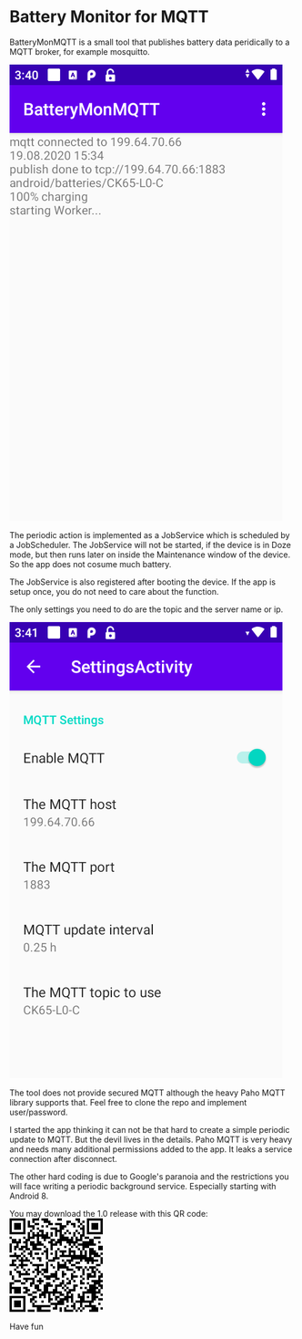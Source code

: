 # Battery Monitor for MQTT
BatteryMonMQTT is a small tool that publishes battery data peridically to a MQTT broker, for example mosquitto.

![Main Screen](https://github.com/hjgode/BatteryMonMQTT/raw/master/doc/main_screen.png)

The periodic action is implemented as a JobService which is scheduled by a JobScheduler. The JobService will not be started, if the device is in Doze mode, but then runs later on inside the Maintenance window of the device. So the app does not cosume much battery.

The JobService is also registered after booting the device. If the app is setup once, you do not need to care about the function.

The only settings you need to do are the topic and the server name or ip.

![Settings Screen](https://github.com/hjgode/BatteryMonMQTT/raw/master/doc/settings_screen.png)

The tool does not provide secured MQTT although the heavy Paho MQTT library supports that. Feel free to clone the repo and implement user/password.

I started the app thinking it can not be that hard to create a simple periodic update to MQTT. But the devil lives in the details. Paho MQTT is very heavy and needs many additional permissions added to the app. It leaks a service connection after disconnect.

The other hard coding is due to Google's paranoia and the restrictions you will face writing a periodic background service. Especially starting with Android 8.

You may download the 1.0 release with this QR code:
![Download BatteryMonMQTT v1.0](https://github.com/hjgode/BatteryMonMQTT/raw/master/doc/barcode.png)

Have fun